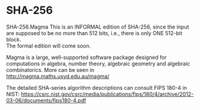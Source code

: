 # SHA-256
SHA-256.Magma
This is an INFORMAL edition of SHA-256, since the input are supposed to be no more than 512 bits, i.e., there is only ONE 512-bit block.  
The formal edition will come soon.

Magma is a large, well-supported software package designed for computations in algebra, number theory, algebraic geometry and algebraic combinatorics. 
More can be seen in http://magma.maths.usyd.edu.au/magma/

The  detailed SHA-series algorithm descriptions can consult FIPS 180-4 in NIST: https://csrc.nist.gov/csrc/media/publications/fips/180/4/archive/2012-03-06/documents/fips180-4.pdf
